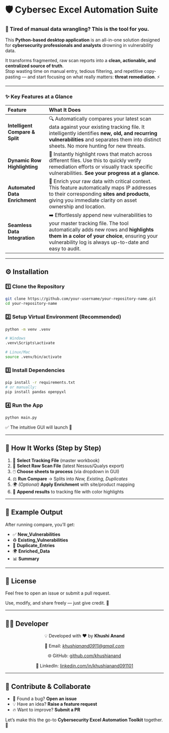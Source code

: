 # 🛡️ Cybersec Excel Automation Suite

### 🚀 Tired of manual data wrangling? This is the tool for you.

This **Python-based desktop application** is an all-in-one solution designed for **cybersecurity professionals and analysts** drowning in vulnerability data.  

It transforms fragmented, raw scan reports into a **clean, actionable, and centralized source of truth**.  
Stop wasting time on manual entry, tedious filtering, and repetitive copy-pasting — and start focusing on what really matters: **threat remediation**. ⚡

---

### ✨ Key Features at a Glance

| Feature | What It Does |
| :--- | :--- |
| **Intelligent Compare & Split** | 🔍 Automatically compares your latest scan data against your existing tracking file. It intelligently identifies **new, old, and recurring vulnerabilities** and separates them into distinct sheets. No more hunting for new threats. |
| **Dynamic Row Highlighting** | 🎨 Instantly highlight rows that match across different files. Use this to quickly verify remediation efforts or visually track specific vulnerabilities. **See your progress at a glance.** |
| **Automated Data Enrichment** | 📍 Enrich your raw data with critical context. This feature automatically maps IP addresses to their corresponding **sites and products**, giving you immediate clarity on asset ownership and location. |
| **Seamless Data Integration** | ➡️ Effortlessly append new vulnerabilities to your master tracking file. The tool automatically adds new rows and **highlights them in a color of your choice**, ensuring your vulnerability log is always up-to-date and easy to audit. |

---



## ⚙️ Installation

### 1️⃣ Clone the Repository
```sh
git clone https://github.com/your-username/your-repository-name.git
cd your-repository-name
```

### 2️⃣ Setup Virtual Environment (Recommended)
```sh
python -m venv .venv

# Windows
.venv\Scripts\activate

# Linux/Mac
source .venv/bin/activate
```

### 3️⃣ Install Dependencies
```sh
pip install -r requirements.txt
# or manually:
pip install pandas openpyxl
```

### 4️⃣ Run the App
```sh
python main.py
```

✅ The intuitive GUI will launch 🚀

---

## 🧭 How It Works (Step by Step)

1. 📂 **Select Tracking File** (master workbook)  
2. 📂 **Select Raw Scan File** (latest Nessus/Qualys export)  
3. 🖱️ **Choose sheets to process** (via dropdown in GUI)  
4. ⚖️ **Run Compare** → Splits into *New, Existing, Duplicates*  
5. 🌍 *(Optional)* **Apply Enrichment** with site/product mapping  
6. 🎨 **Append results** to tracking file with color highlights  

---

## 📁 Example Output

After running compare, you’ll get:

- ✅ **New_Vulnerabilities**  
- ♻️ **Existing_Vulnerabilities**  
- 📌 **Duplicate_Entries**  
- 🌍 **Enriched_Data**  
- 📊 **Summary**  

---

## 🧾 License

Feel free to open an issue or submit a pull request.

Use, modify, and share freely — just give credit. 🙌

---

## 👨‍💻 Developer

<div align="center">

💡 Developed with ❤️ by **Khushi Anand**  

📧 Email: *khushianand0911@gmail.com*  

🌐 GitHub: [github.com/khushianand](https://github.com/khushianand)  

🔗 LinkedIn: [linkedin.com/in/khushianand091101](www.linkedin.com/in/khushianand091101)  

</div>

---

## 🤝 Contribute & Collaborate

- 🐛 Found a bug? **Open an issue**  
- 💡 Have an idea? **Raise a feature request**  
- 🔥 Want to improve? **Submit a PR**  

Let’s make this the go-to **Cybersecurity Excel Automation Toolkit** together. 🚀
